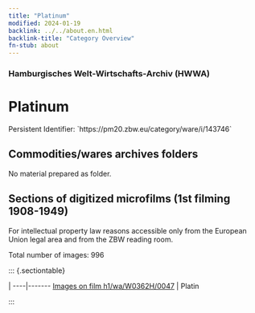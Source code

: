 ```yaml
---
title: "Platinum"
modified: 2024-01-19
backlink: ../../about.en.html
backlink-title: "Category Overview"
fn-stub: about
---
```


### Hamburgisches Welt-Wirtschafts-Archiv (HWWA)

# Platinum

<div class="hint">Persistent Identifier: `https://pm20.zbw.eu/category/ware/i/143746`</div>







## Commodities/wares archives folders





No material prepared as folder.



<a id="filmsections" />

## Sections of digitized microfilms (1st filming 1908-1949)

<p>For intellectual property law reasons accessible only from the European Union legal area and from the ZBW reading room.</p>



<p>Total number of images: 996</p>




::: {.sectiontable}

 | 
----|-------
<a class="btn" href="https://pm20.zbw.eu/film/h1/wa/W0362H/0047" rel="nofollow">Images on film h1/wa/W0362H/0047</a> | Platin


:::
















